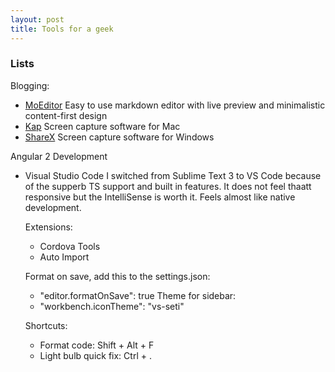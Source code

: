 ```yaml
---
layout: post
title: Tools for a geek
---
```


### Lists

Blogging:

* [MoEditor](https://github.com/Moeditor/Moeditor)
  Easy to use markdown editor with live preview and minimalistic content-first design
* [Kap](https://getkap.co/)
  Screen capture software for Mac
* [ShareX](https://getsharex.com/)
  Screen capture software for Windows

Angular 2 Development

* Visual Studio Code
  I switched from Sublime Text 3 to VS Code because of the supperb TS support and built in features. It does not feel thaatt responsive but the IntelliSense is worth it. Feels almost like native development.
  
  Extensions:
  * Cordova Tools
  * Auto Import
  
  Format on save, add this to the settings.json:
  * "editor.formatOnSave": true
  Theme for sidebar:
  * "workbench.iconTheme": "vs-seti"
  
  Shortcuts:
  * Format code: Shift + Alt + F
  * Light bulb quick fix: Ctrl + .


  